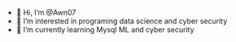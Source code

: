- 👋 Hi, I’m @Awn07
- 👀 I’m interested in programing data science and cyber security
- 🌱 I’m currently learning Mysql ML and cyber security
